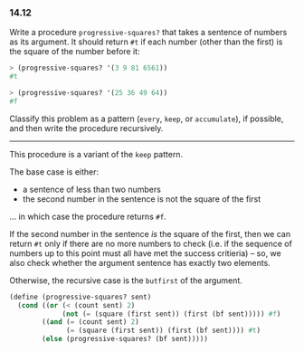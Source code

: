 ### 14.12

Write a procedure `progressive-squares?` that takes a sentence of numbers as its argument. It should return `#t` if each number (other than the first) is the square of the number before it:

~~~ scheme
> (progressive-squares? '(3 9 81 6561))
#t

> (progressive-squares? '(25 36 49 64))
#f
~~~

Classify this problem as a pattern (`every`, `keep`, or `accumulate`), if possible, and then write the procedure recursively.

***

This procedure is a variant of the `keep` pattern. 

The base case is either:

* a sentence of less than two numbers
* the second number in the sentence is not the square of the first

… in which case the procedure returns `#f`.

If the second number in the sentence *is* the square of the first, then we can return `#t` only if there are no more numbers to check (i.e. if the sequence of numbers up to this point must all have met the success critieria) – so, we also check whether the argument sentence has exactly two elements.

Otherwise, the recursive case is the `butfirst` of the argument.

~~~ scheme
(define (progressive-squares? sent)
  (cond ((or (< (count sent) 2)
             (not (= (square (first sent)) (first (bf sent))))) #f)
        ((and (= (count sent) 2)
              (= (square (first sent)) (first (bf sent)))) #t)
        (else (progressive-squares? (bf sent)))))
~~~

